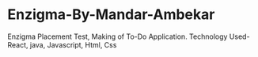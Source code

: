 # Enzigma-By-Mandar-Ambekar
Enzigma Placement Test, Making of To-Do Application. Technology Used- React, java, Javascript, Html, Css
